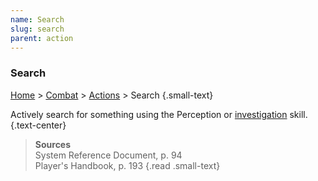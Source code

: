 ```yaml
---
name: Search
slug: search
parent: action
---
```

### Search
[Home](dm-operations-center) > [Combat](combat) > [Actions](actions) > Search {.small-text}

Actively search for something using the Perception or [investigation](investigation) skill. {.text-center}

> **Sources** <br/>
> System Reference Document, p. 94 <br/>
> Player's Handbook, p. 193
{.read .small-text}